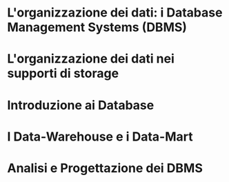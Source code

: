 # L'organizzazione dei dati: i Database Management Systems (DBMS)

# L'organizzazione dei dati nei supporti di storage

# Introduzione ai Database

# I Data-Warehouse e i Data-Mart

# Analisi e Progettazione dei DBMS